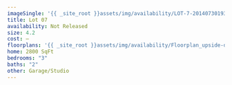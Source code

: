```yaml
---
imageSingle: '{{ _site_root }}assets/img/availability/LOT-7-20140730193040.png'
title: Lot 07
availability: Not Released
size: 4.2
cost: —
floorplans: '{{ _site_root }}assets/img/availability/Floorplan_upside-down-20140801131124.jpg'
home: 2800 SqFt
bedrooms: "3"
baths: "2"
other: Garage/Studio
---
```

